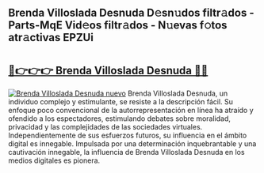## Brenda Villoslada Desnuda D𝚎sn𝚞dos filtr𝚊dos - Parts-MqE Vid𝚎os filtr𝚊dos - N𝚞evas f𝚘tos atr𝚊ctivas EPZUi

# <h2><a href="http://mb7ztqt.tromn.icu/?c=Brenda+Villoslada+Desnuda">🔗👉👉👉 Brenda Villoslada Desnuda 🔗🔗</a></h2>

[![Brenda Villoslada Desnuda nuevo](https://i.imgur.com/pEAQMta.gif)](http://mb7ztqt.tromn.icu/?c=Brenda+Villoslada+Desnuda)
Brenda Villoslada Desnuda, un individuo complejo y estimulante, se resiste a la descripción fácil. Su enfoque poco convencional de la autorrepresentación en línea ha atraído y ofendido a los espectadores, estimulando debates sobre moralidad, privacidad y las complejidades de las sociedades virtuales. Independientemente de sus esfuerzos futuros, su influencia en el ámbito digital es innegable. Impulsada por una determinación inquebrantable y una cautivación innegable, la influencia de Brenda Villoslada Desnuda en los medios digitales es pionera.

